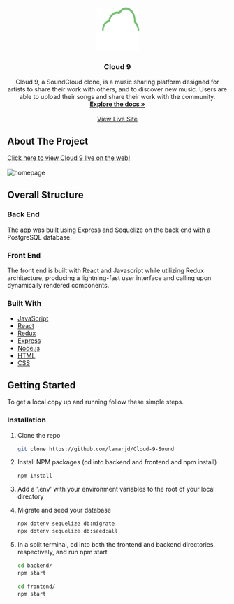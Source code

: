
<!-- PROJECT LOGO -->
<br />
<p align="center">
  <a href="https://github.com/lamarjd/Cloud-9-Sound">
    <img src="./frontend/src/components/assets/images/CLOUD9Logo.png" alt="Logo" width="100" height="100" style="background-color:black">
  </a>

  <h3 align="center">Cloud 9</h3>

  <p align="center">
     Cloud 9, a SoundCloud clone, is a music sharing platform designed for artists to share their work with others, and to discover new music. Users are able to upload their songs and share their work with the community.
    <br />
    <a href="https://github.com/lamarjd/Cloud-9-Sound"><strong>Explore the docs »</strong></a>
    <br />
    <br />
    <a href="https://cloud-9.herokuapp.com/">View Live Site</a>
  </p>
</p>

<!-- TABLE OF CONTENTS -->
<!-- <details open="open">
  <summary><h2 style="display: inline-block">Table of Contents</h2></summary>
  <ol>
    <li>
      <a href="#about-the-project">About The Project</a>
      <ul>
        <li><a href="#built-with">Built With</a></li>
      </ul>
    </li>
    <li>
      <a href="#getting-started">Getting Started</a>
      <ul>
        <li><a href="#prerequisites">Prerequisites</a></li>
        <li><a href="#installation">Installation</a></li>
      </ul>
    </li>
    <li><a href="#usage">Usage</a></li>
    <li><a href="#roadmap">Roadmap</a></li>
    <li><a href="#contributing">Contributing</a></li>
    <li><a href="#license">License</a></li>
    <li><a href="#contact">Contact</a></li>
    <li><a href="#acknowledgements">Acknowledgements</a></li>
  </ol>
</details> -->

<!-- ABOUT THE PROJECT -->

## About The Project

[Click here to view Cloud 9 live on the web!](https://cloud-9.herokuapp.com/)
<br>
</br>
<img src="https://res.cloudinary.com/dncypdqkb/image/upload/v1666584676/Cloud-9/homepage_wwvved.jpg" alt="homepage" />

## Overall Structure

### Back End

The app was built using Express and Sequelize on the back end with a PostgreSQL database. 

### Front End

The front end is built with React and Javascript while utilizing Redux architecture, producing a lightning-fast user interface and calling upon dynamically rendered components.

### Built With

- [JavaScript](https://www.javascript.com/)
- [React](https://reactjs.org/)
- [Redux](https://redux.js.org/)
- [Express](https://expressjs.com/)
- [Node.js](https://nodejs.org/en/)
- [HTML](https://html.com/)
- [CSS](http://www.css3.info/)

<!-- GETTING STARTED -->

## Getting Started

To get a local copy up and running follow these simple steps.


### Installation

1. Clone the repo
   ```sh
   git clone https://github.com/lamarjd/Cloud-9-Sound
   ```
2. Install NPM packages (cd into backend and frontend and npm install)
   ```sh
   npm install
   ```
3. Add a '.env' with your environment variables to the root of your local directory

4. Migrate and seed your database
   ```sh
   npx dotenv sequelize db:migrate
   npx dotenv sequelize db:seed:all
   ```

5. In a split terminal, cd into both the frontend and backend directories, respectively, and run npm start 

   ```sh
   cd backend/
   npm start
   ```

      ```sh
   cd frontend/
   npm start
   ```

<!-- ROADMAP -->




<!-- CONTACT -->

<!-- ## Contact & Acknowledgements

- LinkedIn profile link-->


<!-- ACKNOWLEDGEMENTS -->